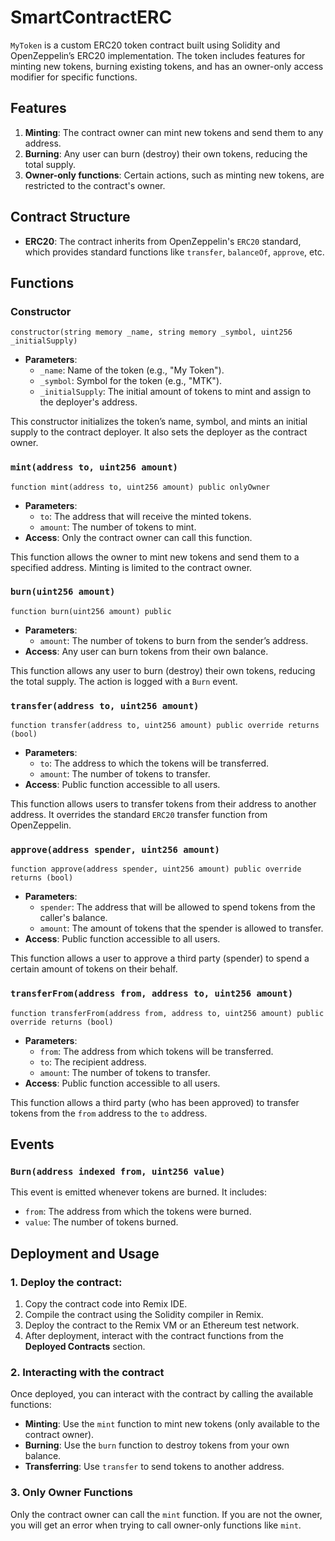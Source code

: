 # SmartContractERC

`MyToken` is a custom ERC20 token contract built using Solidity and OpenZeppelin’s ERC20 implementation. The token includes features for minting new tokens, burning existing tokens, and has an owner-only access modifier for specific functions.

## Features

1. **Minting**: The contract owner can mint new tokens and send them to any address.
2. **Burning**: Any user can burn (destroy) their own tokens, reducing the total supply.
3. **Owner-only functions**: Certain actions, such as minting new tokens, are restricted to the contract's owner.

## Contract Structure

- **ERC20**: The contract inherits from OpenZeppelin's `ERC20` standard, which provides standard functions like `transfer`, `balanceOf`, `approve`, etc.

## Functions

### Constructor

```solidity
constructor(string memory _name, string memory _symbol, uint256 _initialSupply)
```
- **Parameters**:
  - `_name`: Name of the token (e.g., "My Token").
  - `_symbol`: Symbol for the token (e.g., "MTK").
  - `_initialSupply`: The initial amount of tokens to mint and assign to the deployer's address.

This constructor initializes the token’s name, symbol, and mints an initial supply to the contract deployer. It also sets the deployer as the contract owner.

### `mint(address to, uint256 amount)` 

```solidity
function mint(address to, uint256 amount) public onlyOwner
```
- **Parameters**:
  - `to`: The address that will receive the minted tokens.
  - `amount`: The number of tokens to mint.
- **Access**: Only the contract owner can call this function.

This function allows the owner to mint new tokens and send them to a specified address. Minting is limited to the contract owner.

### `burn(uint256 amount)` 

```solidity
function burn(uint256 amount) public
```
- **Parameters**:
  - `amount`: The number of tokens to burn from the sender’s address.
- **Access**: Any user can burn tokens from their own balance.

This function allows any user to burn (destroy) their own tokens, reducing the total supply. The action is logged with a `Burn` event.

### `transfer(address to, uint256 amount)`

```solidity
function transfer(address to, uint256 amount) public override returns (bool)
```
- **Parameters**:
  - `to`: The address to which the tokens will be transferred.
  - `amount`: The number of tokens to transfer.
- **Access**: Public function accessible to all users.

This function allows users to transfer tokens from their address to another address. It overrides the standard `ERC20` transfer function from OpenZeppelin.

### `approve(address spender, uint256 amount)`

```solidity
function approve(address spender, uint256 amount) public override returns (bool)
```
- **Parameters**:
  - `spender`: The address that will be allowed to spend tokens from the caller's balance.
  - `amount`: The amount of tokens that the spender is allowed to transfer.
- **Access**: Public function accessible to all users.

This function allows a user to approve a third party (spender) to spend a certain amount of tokens on their behalf.

### `transferFrom(address from, address to, uint256 amount)`

```solidity
function transferFrom(address from, address to, uint256 amount) public override returns (bool)
```
- **Parameters**:
  - `from`: The address from which tokens will be transferred.
  - `to`: The recipient address.
  - `amount`: The number of tokens to transfer.
- **Access**: Public function accessible to all users.

This function allows a third party (who has been approved) to transfer tokens from the `from` address to the `to` address.

## Events

### `Burn(address indexed from, uint256 value)`

This event is emitted whenever tokens are burned. It includes:
- `from`: The address from which the tokens were burned.
- `value`: The number of tokens burned.

## Deployment and Usage

### 1. Deploy the contract:
1. Copy the contract code into Remix IDE.
2. Compile the contract using the Solidity compiler in Remix.
3. Deploy the contract to the Remix VM or an Ethereum test network.
4. After deployment, interact with the contract functions from the **Deployed Contracts** section.

### 2. Interacting with the contract
Once deployed, you can interact with the contract by calling the available functions:
- **Minting**: Use the `mint` function to mint new tokens (only available to the contract owner).
- **Burning**: Use the `burn` function to destroy tokens from your own balance.
- **Transferring**: Use `transfer` to send tokens to another address.

### 3. Only Owner Functions
Only the contract owner can call the `mint` function. If you are not the owner, you will get an error when trying to call owner-only functions like `mint`.
